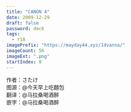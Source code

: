 ```yaml
---
title: "CANON 4"
date: 2009-12-29
draft: false
password: dmc6
tags: 
  - r18
imagePrefix: "https://mayday44.xyz/1dvanna/"  
imageCount: 56
imageExt: ".png" 
startIndex: 0
---
```

作者：さたけ  
图源：@今天早上吃麵包  
翻译：@马拉桑喝酒醉  
嵌字：@马拉桑喝酒醉